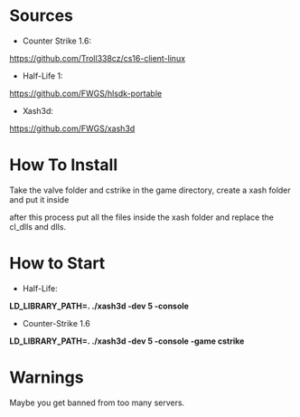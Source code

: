 # Sources

- Counter Strike 1.6:

https://github.com/Troll338cz/cs16-client-linux

- Half-Life 1:

https://github.com/FWGS/hlsdk-portable

- Xash3d:

https://github.com/FWGS/xash3d

# How To Install

Take the valve folder and cstrike in the game directory, create a xash folder and put it inside

after this process put all the files inside the xash folder and replace the cl_dlls and dlls.

# How to Start

- Half-Life:

**LD_LIBRARY_PATH=. ./xash3d -dev 5 -console**

- Counter-Strike 1.6

**LD_LIBRARY_PATH=. ./xash3d -dev 5 -console -game cstrike**

# Warnings

Maybe you get banned from too many servers.


